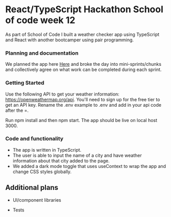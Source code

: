 # React/TypeScript Hackathon School of code week 12

As part of School of Code I built a weather checker app using TypeScript and React with another bootcamper using pair programming.

### Planning and documentation

We planned the app here [Here](https://github.com/JojokCreator/React-Weather-App---Typescript/blob/main/plan.drawio) and broke the day into mini-sprints/chunks and collectively agree on what work can be completed during each sprint.

### Getting Started
Use the following API to get your weather information: https://openweathermap.org/api. You'll need to sign up for the free tier to get an API key. Rename the .env example to .env and add in your api code after the =.

Run npm install and then npm start. The app should be live on local host 3000.

### Code and functionality

- The app is written in TypeScript.
- The user is able to input the name of a city and have weather information about that city added to the page. 
- We added a dark mode toggle that uses useContext to wrap the app and change CSS styles globally.

## Additional plans

- UI/component libraries

- Tests
